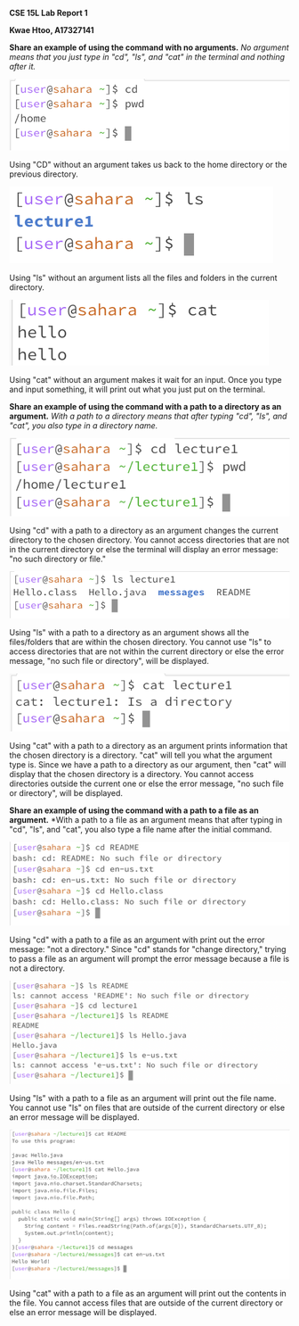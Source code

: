 **CSE 15L Lab Report 1**

**Kwae Htoo, A17327141**

**Share an example of using the command with no arguments.**
*No argument means that you just type in "cd", "ls", and "cat" in the terminal and nothing after it.*

![Image](1.png)

Using "CD" without an argument takes us back to the home directory or the previous directory.

![Image](2.png)

Using "ls" without an argument lists all the files and folders in the current directory.

![Image](3.png)

Using "cat" without an argument makes it wait for an input. Once you type and input something, it will print out what you just put on the terminal.

**Share an example of using the command with a path to a directory as an argument.**
*With a path to a directory means that after typing "cd", "ls", and "cat", you also type in a directory name.*

![Image](4.png)

Using  "cd" with a path to a directory as an argument changes the current directory to the chosen directory. You cannot access directories that are not in the current directory or else the terminal will display an error message: "no such directory or file."

![Image](5.png)

Using "ls" with a path to a directory as an argument shows all the files/folders that are within the chosen directory. You cannot use "ls" to access directories that are not within the current directory or else the error message, "no such file or directory", will be displayed.

![Image](6.png)

Using "cat" with a path to a directory as an argument prints information that the chosen directory is a directory. "cat" will tell you what the argument type is. Since we have a path to a directory as our argument, then "cat" will display that the chosen directory is a directory. You cannot access directories outside the current one or else the error message, "no such file or directory", will be displayed.

**Share an example of using the command with a path to a file as an argument.**
*With a path to a file as an argument means that after typing in "cd", "ls", and "cat", you also type a file name after the initial command.

![Image](7.png)

Using "cd" with a path to a file as an argument with print out the error message: "not a directory." Since "cd" stands for "change directory," trying to pass a file as an argument will prompt the error message because a file is not a directory.

![Image](8.png)

Using "ls" with a path to a file as an argument will print out the file name. You cannot use "ls" on files that are outside of the current directory or else an error message will be displayed.

![Image](9.png)

Using "cat" with a path to a file as an argument will print out the contents in the file. You cannot access files that are outside of the current directory or else an error message will be displayed.

